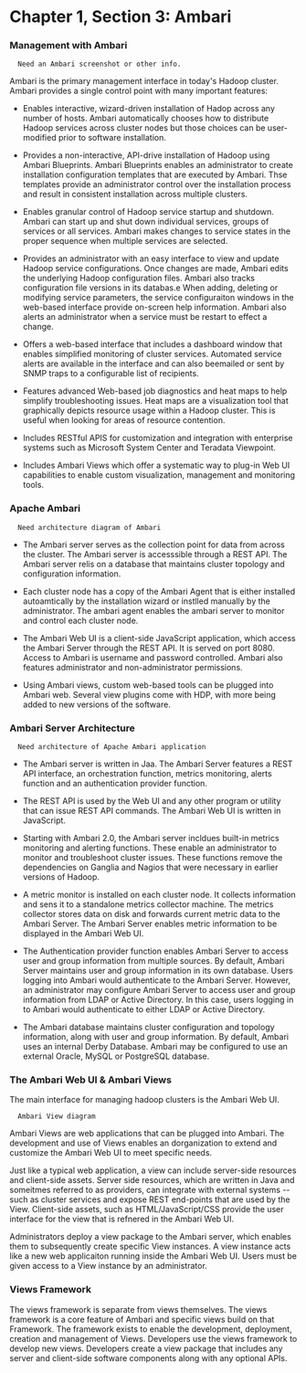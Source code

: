 # Chapter 1, Section 3: Ambari

### Management with Ambari

```
  Need an Ambari screenshot or other info.
```

Ambari is the primary management interface in today's Hadoop cluster. Ambari provides a single control point with many important features:

- Enables interactive, wizard-driven installation of Hadop across any number of hosts. Ambari automatically chooses how to distribute Hadoop services across cluster nodes but those choices can be user-modified prior to software installation.

- Provides a non-interactive, API-drive installation of Hadoop using Ambari Blueprints. Ambari Blueprints enables an administrator to create installation configuration templates that are executed by Ambari. Thse templates provide an administrator control over the installation process and result in consistent installation across multiple clusters.

- Enables granular control of Hadoop service startup and shutdown. Ambari can start up and shut down individual services, groups of services or all services. Ambari makes changes to service states in the proper sequence when multiple services are selected.

- Provides an administrator with an easy interface to view and update Hadoop service configurations. Once changes are made, Ambari edits the underlying Hadoop configuration files. Ambari also tracks configuration file versions in its databas.e When adding, deleting or modifying service parameters, the service configuraiton windows in the web-based interface provide on-screen help information. Ambari also alerts an administrator when a service must be restart to effect a change.

- Offers a web-based interface that includes a dashboard window that enables simplified monitoring of cluster services. Automated service alerts are available in the interface and can also beemailed or sent by SNMP traps to a configurable list of recipients.

- Features advanced Web-based job diagnostics and heat maps to help simplify troubleshooting issues. Heat maps are a visualization tool that graphically depicts resource usage within a Hadoop cluster. This is useful when looking for areas of resource contention.

- Includes RESTful APIS for customization and integration with enterprise systems such as Microsoft System Center and Teradata Viewpoint.

- Includes Ambari Views which offer a systematic way to plug-in Web UI capabilities to enable custom visualization, management and monitoring tools.

### Apache Ambari

```
  Need architecture diagram of Ambari
```

- The Ambari server serves as the collection point for data from across the cluster. The Ambari server is accesssible through a REST API. The Ambari server relis on a database that maintains cluster topology and configuration information.

- Each cluster node has a copy of the Ambari Agent that is either installed autoamtically by the installation wizard or instlled manually by the administrator. The ambari agent enables the ambari server to monitor and control each cluster node.

- The Ambari Web UI is a client-side JavaScript application, which access the Ambari Server through the REST API. It is served on port 8080. Access to Ambari is username and password controlled. Ambari also features administrator and non-administrator permissions.

- Using Ambari views, custom web-based tools can be plugged into Ambari web. Several view plugins come with HDP, with more being added to new versions of the software.

### Ambari Server Architecture

```
  Need architecture of Apache Ambari application
```

- The Ambari server is written in Jaa. The Ambari Server features a REST API interface, an orchestration function, metrics monitoring, alerts function and an authentication provider function.

- The REST API is used by the Web UI and any other program or utility that can issue REST API commands. The Ambari Web UI is written in JavaScript.

- Starting with Ambari 2.0, the Ambari server incldues built-in metrics monitoring and alerting functions. These enable an administrator to monitor and troubleshoot cluster issues. These functions remove the dependencies on Ganglia and Nagios that were necessary in earlier versions of Hadoop.

- A metric monitor is installed on each cluster node. It collects information and sens it to a standalone metrics collector machine. The metrics collector stores data on disk and forwards current metric data to the Ambari Server. The Ambari Server enables metric information to be displayed in the Ambari Web UI.

- The Authentication provider function enables Ambari Server to access user and group information from multiple sources. By default, Ambari Server maintains user and group information in its own database. Users logging into Ambari would authenticate to the Ambari Server. However, an administrator may configure Ambari Server to access user and group information from LDAP or Active Directory. In this case, users logging in to Ambari would authenticate to either LDAP or Active Directory.

- The Ambari database maintains cluster configuration and topology information, along with user and group information. By default, Ambari uses an internal Derby Database. Ambari may be configured to use an external Oracle, MySQL or PostgreSQL database.

### The Ambari Web UI & Ambari Views

The main interface for managing hadoop clusters is the Ambari Web UI.

```
  Ambari View diagram
```

Ambari Views are web applications that can be plugged into Ambari. The development and use of Views enables an dorganization to extend and customize the Ambari Web UI to meet specific needs.

Just like a typical web application, a view can include server-side resources and client-side assets. Server side resources, which are written in Java and someitmes referred to as providers, can integrate with external systems -- such as cluster services and expose REST end-points that are used by the View. Client-side assets, such as HTML/JavaScript/CSS provide the user interface for the view that is refnered in the Ambari Web UI.

Administrators deploy a view package to the Ambari server, which enables them to subsequently create specific View instances. A view instance acts like a new web applicaiton running inside the Ambari Web UI. Users must be given access to a View instance by an administrator.


### Views Framework

The views framework is separate from views themselves. The views framework is a core feature of Ambari and specific views build on that Framework. The framework exists to enable the development, deployment, creation and management of Views.
Developers use the views framework to develop new views. Developers create a view package that includes any server and client-side software components along with any optional APIs.
